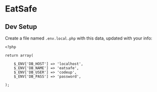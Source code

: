 # EatSafe

## Dev Setup

Create a file named `.env.local.php` with this data, updated with your info:

```
<?php

return array(

	$_ENV['DB_HOST'] => 'localhost',
	$_ENV['DB_NAME'] => 'eatsafe',
	$_ENV['DB_USER'] => 'codeup',
	$_ENV['DB_PASS'] => 'password',

);
```